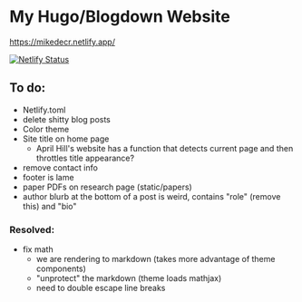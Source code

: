 # My Hugo/Blogdown Website

<https://mikedecr.netlify.app/>

[![Netlify Status](https://api.netlify.com/api/v1/badges/0a441739-df3f-4ebd-9ff6-b96855a2308d/deploy-status)](https://app.netlify.com/sites/mikedecr/deploys)


## To do:

- Netlify.toml
- delete shitty blog posts
- Color theme
- Site title on home page
    - April Hill's website has a function that detects current page and then throttles title appearance?
- remove contact info
- footer is lame
- paper PDFs on research page (static/papers)
- author blurb at the bottom of a post is weird, contains "role" (remove this) and "bio"

### Resolved:

- fix math
    - we are rendering to markdown (takes more advantage of theme components)
    - "unprotect" the markdown (theme loads mathjax)
    - need to double escape line breaks


